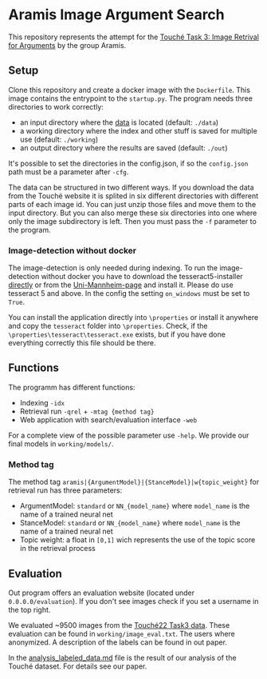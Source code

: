 # Aramis Image Argument Search

This repository represents the attempt for the [Touché Task 3: Image Retrival for Arguments](https://webis.de/events/touche-22/shared-task-3.html) by the group Aramis. 

## Setup
Clone this repository and create a docker image with the ``Dockerfile``. This image contains the entrypoint to the ``startup.py``. 
The program needs three directories to work correctly:
 - an input directory where the [data](https://files.webis.de/corpora/corpora-webis/corpus-touche-image-search-22/) is located (default: ``./data``)
 - a working directory where the index and other stuff is saved for multiple use (default: ``./working``)
 - an output directory where the results are saved (default: ``./out``)
 
It's possible to set the directories in the config.json, if so the ``config.json`` path must be a 
parameter after ``-cfg``. 

The data can be structured in two different ways. If you download the data from the Touché website it is 
splited in six different directories with different parts of each image id. You can just unzip those files and move them to the input directory.
But you can also merge these six directories into one where only the image subdirectory is left. Then you must pass the ``-f`` parameter to the program.   

### Image-detection without docker
The image-detection is only needed during indexing. 
To run the image-detection without docker you have to download the tesseract5-installer 
[directly](https://digi.bib.uni-mannheim.de/tesseract/tesseract-ocr-w64-setup-v5.0.0-rc1.20211030.exe)
or from the [Uni-Mannheim-page](https://github.com/UB-Mannheim/tesseract/wiki) and install it. 
Please do use tesseract 5 and above. In the config the setting ``on_windows`` must be set to ``True``.

You can install the application directly into ``\properties`` or install it anywhere and copy the ``tesseract`` folder into ``\properties``.
Check, if the ``\properties\tesseract\tesseract.exe`` exists, but if you have done everything correctly this file should be there.


## Functions
The programm has different functions:
 - Indexing ``-idx``
 - Retrieval run ``-qrel`` + ``-mtag {method tag}``
 - Web application with search/evaluation interface ``-web``

For a complete view of the possible parameter use ``-help``. We provide our final models in ``working/models/``.

### Method tag
The method tag ``aramis|{ArgumentModel}|{StanceModel}|w{topic_weight}`` for retrieval run has three parameters:
 - ArgumentModel: ``standard`` or ``NN_{model_name}`` where ``model_name`` is the name of a trained neural net 
 - StanceModel: ``standard`` or ``NN_{model_name}`` where ``model_name`` is the name of a trained neural net 
 - Topic weight: a float in ``[0,1]`` wich represents the use of the topic score in the retrieval process



## Evaluation
Out program offers an evaluation website (located under ``0.0.0.0/evaluation``). If you don't see images check if you set a username in the top right.

We evaluated ~9500 images from the [Touché22 Task3 data](https://files.webis.de/corpora/corpora-webis/corpus-touche-image-search-22/). These evaluation can be found in ``working/image_eval.txt``. 
The users where anonymized. A description of the labels can be found in out paper.

In the [analysis_labeled_data.md](analysis_labeled_data_table.md) file is the result of our analysis of the Touché dataset.
For details see our paper.
